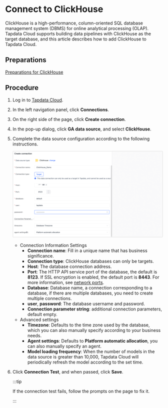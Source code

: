 # Connect to ClickHouse

ClickHouse is a high-performance, column-oriented SQL database management system (DBMS) for online analytical processing (OLAP). Tapdata Cloud supports building data pipelines with ClickHouse as the target database, and this article describes how to add ClickHouse to Tapdata Cloud.

## Preparations

[Preparations for ClickHouse](../../../prerequisites/config-database/certified/clickhouse.md)

## Procedure

1. Log in to [Tapdata Cloud](https://cloud.tapdata.net/console/v3/).

2. In the left navigation panel, click **Connections**.

3. On the right side of the page, click **Create connection**.

4. In the pop-up dialog, click **GA data source**, and select **ClickHouse**.

5. Complete the data source configuration according to the following instructions.

   ![clickhouse_connection](../../../images/clickhouse_connection.png)

   * Connection Information Settings
      * **Connection name**: Fill in a unique name that has business significance.
      * **Connection type**: ClickHouse databases can only be targets.
      * **Host**: The database connection address.
      * **Port**: The HTTP API service port of the database, the default is **8123**. If SSL encryption is enabled, the default port is **8443**. For more information, see [network ports](https://clickhouse.com/docs/en/guides/sre/network-ports/).
      * **Database**: Database name, a connection corresponding to a database, if there are multiple databases, you need to create multiple connections.
      * **user**, **password**: The database username and password.
      * **Connection parameter string**: additional connection parameters, default empty.
   * Advanced settings
      * **Timezone**: Defaults to the time zone used by the database, which you can also manually specify according to your business needs.
      * **Agent settings**: Defaults to **Platform automatic allocation**, you can also manually specify an agent.
      * **Model loading frequency**: When the number of models in the data source is greater than 10,000, Tapdata Cloud will periodically refresh the model according to the set time.

6. Click **Connection Test**, and when passed, click **Save**.

   :::tip

   If the connection test fails, follow the prompts on the page to fix it.

   :::